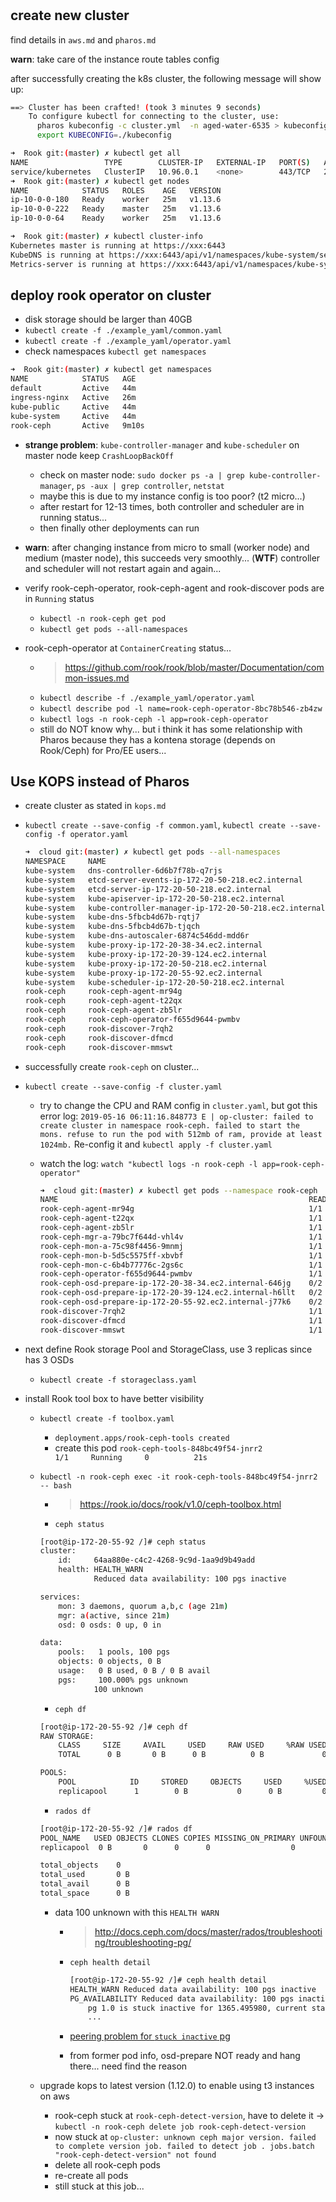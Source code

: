 #

## create new cluster

find details in `aws.md` and `pharos.md`

**warn**: take care of the instance route tables config

after successfully creating the k8s cluster, the following message will show up:

```bash
==> Cluster has been crafted! (took 3 minutes 9 seconds)
    To configure kubectl for connecting to the cluster, use:
      pharos kubeconfig -c cluster.yml  -n aged-water-6535 > kubeconfig
      export KUBECONFIG=./kubeconfig

➜  Rook git:(master) ✗ kubectl get all
NAME                 TYPE        CLUSTER-IP   EXTERNAL-IP   PORT(S)   AGE
service/kubernetes   ClusterIP   10.96.0.1    <none>        443/TCP   25m
➜  Rook git:(master) ✗ kubectl get nodes
NAME            STATUS   ROLES    AGE   VERSION
ip-10-0-0-180   Ready    worker   25m   v1.13.6
ip-10-0-0-222   Ready    master   25m   v1.13.6
ip-10-0-0-64    Ready    worker   25m   v1.13.6

➜  Rook git:(master) ✗ kubectl cluster-info     
Kubernetes master is running at https://xxx:6443
KubeDNS is running at https://xxx:6443/api/v1/namespaces/kube-system/services/kube-dns:dns/proxy
Metrics-server is running at https://xxx:6443/api/v1/namespaces/kube-system/services/https:metrics-server:/proxy
```

## deploy rook operator on cluster

- disk storage should be larger than 40GB
- `kubectl create -f ./example_yaml/common.yaml`
- `kubectl create -f ./example_yaml/operator.yaml`
- check namespaces `kubectl get namespaces`

```bash
➜  Rook git:(master) ✗ kubectl get namespaces
NAME            STATUS   AGE
default         Active   44m
ingress-nginx   Active   26m
kube-public     Active   44m
kube-system     Active   44m
rook-ceph       Active   9m10s
```

- **strange problem**: `kube-controller-manager` and `kube-scheduler` on master node keep `CrashLoopBackOff`
  - check on master node: `sudo docker ps -a | grep kube-controller-manager`, `ps -aux | grep controller`, `netstat`
  - maybe this is due to my instance config is too poor? (t2 micro...)
  - after restart for 12-13 times, both controller and scheduler are in running status...
  - then finally other deployments can run
- **warn**: after changing instance from micro to small (worker node) and medium (master node), this succeeds very smoothly... (**WTF**) controller and scheduler will not restart again and again...

- verify rook-ceph-operator, rook-ceph-agent and rook-discover pods are in `Running` status
  - `kubectl -n rook-ceph get pod`
  - `kubectl get pods --all-namespaces`

- rook-ceph-operator at `ContainerCreating` status...
  - > https://github.com/rook/rook/blob/master/Documentation/common-issues.md
  - `kubectl describe -f ./example_yaml/operator.yaml`
  - `kubectl describe pod -l name=rook-ceph-operator-8bc78b546-zb4zw`
  - `kubectl logs -n rook-ceph -l app=rook-ceph-operator`
  - still do NOT know why... but i think it has some relationship with Pharos because they has a kontena storage (depends on Rook/Ceph) for Pro/EE users...

## Use KOPS instead of Pharos

- create cluster as stated in `kops.md`
- `kubectl create --save-config -f common.yaml`, `kubectl create --save-config -f operator.yaml`

    ```bash
    ➜  cloud git:(master) ✗ kubectl get pods --all-namespaces
    NAMESPACE     NAME                                                    READY   STATUS    RESTARTS   AGE
    kube-system   dns-controller-6d6b7f78b-q7rjs                          1/1     Running   0          10m
    kube-system   etcd-server-events-ip-172-20-50-218.ec2.internal        1/1     Running   0          9m
    kube-system   etcd-server-ip-172-20-50-218.ec2.internal               1/1     Running   0          9m
    kube-system   kube-apiserver-ip-172-20-50-218.ec2.internal            1/1     Running   1          10m
    kube-system   kube-controller-manager-ip-172-20-50-218.ec2.internal   1/1     Running   0          9m
    kube-system   kube-dns-5fbcb4d67b-rqtj7                               3/3     Running   0          8m
    kube-system   kube-dns-5fbcb4d67b-tjqch                               3/3     Running   0          10m
    kube-system   kube-dns-autoscaler-6874c546dd-mdd6r                    1/1     Running   0          10m
    kube-system   kube-proxy-ip-172-20-38-34.ec2.internal                 1/1     Running   0          8m
    kube-system   kube-proxy-ip-172-20-39-124.ec2.internal                1/1     Running   0          8m
    kube-system   kube-proxy-ip-172-20-50-218.ec2.internal                1/1     Running   0          10m
    kube-system   kube-proxy-ip-172-20-55-92.ec2.internal                 1/1     Running   0          9m
    kube-system   kube-scheduler-ip-172-20-50-218.ec2.internal            1/1     Running   0          10m
    rook-ceph     rook-ceph-agent-mr94g                                   1/1     Running   0          5m
    rook-ceph     rook-ceph-agent-t22qx                                   1/1     Running   0          5m
    rook-ceph     rook-ceph-agent-zb5lr                                   1/1     Running   0          5m
    rook-ceph     rook-ceph-operator-f655d9644-pwmbv                      1/1     Running   0          5m
    rook-ceph     rook-discover-7rqh2                                     1/1     Running   0          5m
    rook-ceph     rook-discover-dfmcd                                     1/1     Running   0          5m
    rook-ceph     rook-discover-mmswt                                     1/1     Running   0          5m
    ```
- successfully create `rook-ceph` on cluster...
- `kubectl create --save-config -f cluster.yaml`
  - try to change the CPU and RAM config in `cluster.yaml`, but got this error log: `2019-05-16 06:11:16.848773 E | op-cluster: failed to create cluster in namespace rook-ceph. failed to start the mons. refuse to run the pod with 512mb of ram, provide at least 1024mb.` Re-config it and `kubectl apply -f cluster.yaml`
  - watch the log: `watch "kubectl logs -n rook-ceph -l app=rook-ceph-operator"`

    ```bash
    ➜  cloud git:(master) ✗ kubectl get pods --namespace rook-ceph
    NAME                                                        READY   STATUS      RESTARTS   AGE
    rook-ceph-agent-mr94g                                       1/1     Running     0          9m
    rook-ceph-agent-t22qx                                       1/1     Running     0          9m
    rook-ceph-agent-zb5lr                                       1/1     Running     0          9m
    rook-ceph-mgr-a-79bc7f644d-vhl4v                            1/1     Running     0          1m
    rook-ceph-mon-a-75c98f4456-9mnmj                            1/1     Running     0          1m
    rook-ceph-mon-b-5d5c5575ff-xbvbf                            1/1     Running     0          1m
    rook-ceph-mon-c-6b4b77776c-2gs6c                            1/1     Running     0          1m
    rook-ceph-operator-f655d9644-pwmbv                          1/1     Running     0          10m
    rook-ceph-osd-prepare-ip-172-20-38-34.ec2.internal-646jg    0/2     Completed   1          49s
    rook-ceph-osd-prepare-ip-172-20-39-124.ec2.internal-h6llt   0/2     Completed   1          49s
    rook-ceph-osd-prepare-ip-172-20-55-92.ec2.internal-j77k6    0/2     Completed   1          49s
    rook-discover-7rqh2                                         1/1     Running     0          9m
    rook-discover-dfmcd                                         1/1     Running     0          9m
    rook-discover-mmswt                                         1/1     Running     0          9m
    ```
- next define Rook storage Pool and StorageClass, use 3 replicas since has 3 OSDs
  - `kubectl create -f storageclass.yaml`
- install Rook tool box to have better visibility
  - `kubectl create -f toolbox.yaml`
    - `deployment.apps/rook-ceph-tools created`
    - create this pod `rook-ceph-tools-848bc49f54-jnrr2                            1/1     Running     0          21s`
  - `kubectl -n rook-ceph exec -it rook-ceph-tools-848bc49f54-jnrr2 -- bash`
    - > https://rook.io/docs/rook/v1.0/ceph-toolbox.html
    - `ceph status`

    ```bash
    [root@ip-172-20-55-92 /]# ceph status
    cluster:
        id:     64aa880e-c4c2-4268-9c9d-1aa9d9b49add
        health: HEALTH_WARN
                Reduced data availability: 100 pgs inactive

    services:
        mon: 3 daemons, quorum a,b,c (age 21m)
        mgr: a(active, since 21m)
        osd: 0 osds: 0 up, 0 in

    data:
        pools:   1 pools, 100 pgs
        objects: 0 objects, 0 B
        usage:   0 B used, 0 B / 0 B avail
        pgs:     100.000% pgs unknown
                100 unknown
    ```

    - `ceph df`

    ```bash
    [root@ip-172-20-55-92 /]# ceph df
    RAW STORAGE:
        CLASS     SIZE     AVAIL     USED     RAW USED     %RAW USED
        TOTAL      0 B       0 B      0 B          0 B             0

    POOLS:
        POOL            ID     STORED     OBJECTS     USED     %USED     MAX AVAIL
        replicapool      1        0 B           0      0 B         0           0 B
    ```

    - `rados df`

    ```bash
    [root@ip-172-20-55-92 /]# rados df
    POOL_NAME   USED OBJECTS CLONES COPIES MISSING_ON_PRIMARY UNFOUND DEGRADED RD_OPS  RD WR_OPS  WR USED COMPR UNDER COMPR 
    replicapool  0 B       0      0      0                  0       0        0      0 0 B      0 0 B        0 B         0 B

    total_objects    0
    total_used       0 B
    total_avail      0 B
    total_space      0 B
    ```

    - data 100 unknown with this `HEALTH WARN`
      - > http://docs.ceph.com/docs/master/rados/troubleshooting/troubleshooting-pg/
      - `ceph health detail`

        ```bash
        [root@ip-172-20-55-92 /]# ceph health detail
        HEALTH_WARN Reduced data availability: 100 pgs inactive
        PG_AVAILABILITY Reduced data availability: 100 pgs inactive
            pg 1.0 is stuck inactive for 1365.495980, current state unknown, last acting []
            ...
        ```

      - [peering problem for `stuck inactive` pg](http://docs.ceph.com/docs/master/rados/troubleshooting/troubleshooting-pg/#stuck-placement-groups)
      - from former pod info, osd-prepare NOT ready and hang there... need find the reason
  - upgrade kops to latest version (1.12.0) to enable using t3 instances on aws
    - rook-ceph stuck at `rook-ceph-detect-version`, have to delete it -> `kubectl -n rook-ceph delete job rook-ceph-detect-version`
    - now stuck at `op-cluster: unknown ceph major version. failed to complete version job. failed to detect job . jobs.batch "rook-ceph-detect-version" not found`
    - delete all rook-ceph pods
    - re-create all pods
    - still stuck at this job...